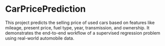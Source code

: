 # CarPricePrediction
This project predicts the selling price of used cars based on features like mileage, present price, fuel type, year, transmission, and ownership. It demonstrates the end-to-end workflow of a supervised regression problem using real-world automobile data.
